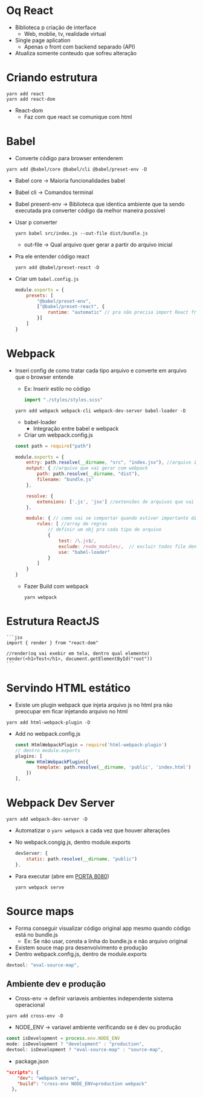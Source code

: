 # Oq React
* Biblioteca p criação de interface
    * Web, moblie, tv, realidade virtual
* Single page aplication
    * Apenas o front com backend separado (API)
* Atualiza somente conteudo que sofreu alteração

# Criando estrutura
```
yarn add react
yarn add react-dom
```

* React-dom
    * Faz com que react se comunique com html

# Babel
* Converte código para browser entenderem
```
yarn add @babel/core @babel/cli @babel/preset-env -D
```
* Babel core -> Maioria funcionalidades babel
* Babel cli -> Comandos terminal
* Babel present-env -> Biblioteca que identica ambiente que ta sendo executada pra converter código da melhor maneira possível

* Usar p converter
    ```
    yarn babel src/index.js --out-file dist/bundle.js
    ```
    * out-file -> Qual arquivo quer gerar a partir do arquivo inicial

* Pra ele entender código react
    ```
    yarn add @babel/preset-react -D
    ```
* Criar um `babel.config.js`
    ```js
    module.exports = {
        presets: [
            "@babel/preset-env",
            ["@babel/preset-react", {
                runtime: "automatic" // pra não precisa import React from 'react' em todo arquivo
            }]
        ]
    }
    ```

# Webpack
* Inseri config de como tratar cada tipo arquivo e converte em arquivo que o browser entende
    * Ex: Inserir estilo no código
        ```ts
        import "./styles/styles.scss"
        ```

    ```
    yarn add webpack webpack-cli webpack-dev-server babel-loader -D
    ```
    * babel-loader 
        * Integração entre babel e webpack
    * Criar um webpack.config.js
    ```js
    const path = require("path")

    module.exports = {
        entry: path.resolve(__dirname, "src", "index.jsx"), //arquivo inicial da aplicação
        output: { //arquivo que vai gerar com webpack
            path: path.resolve(__dirname, "dist"),
            filename: "bundle.js"
        },

        resolve: {
            extensions: ['.js', 'jsx'] //extensões de arquivos que vai ler
        },

        module: { // como vai se comportar quando estiver importanto diversos tipo de arquivos
            rules: [ //array de regras
                // definir um obj pra cada tipo de arquivo
                {
                    test: /\.js$/,
                    exclude: /node_modules/,  // excluir todos file dentro node_modules que ja são arquivos pronto p browser ler ja que isso é responsabilidade da biblioteca 
                    use: "babel-loader"
                }
            ]
        }
    }
    ```

    * Fazer Build com webpack
        ```
        yarn webpack
        ```

# Estrutura ReactJS
    ```jsx
    import { render } from "react-dom"

    //render(oq vai exebir em tela, dentro qual elemento)
    render(<h1>Test</h1>, document.getElementById("root"))
    ```

# Servindo HTML estático
* Existe um plugin webpack que injeta arquivo js no html pra não preocupar em ficar injetando arquivo no html
```
yarn add html-webpack-plugin -D
```
* Add no webpack.config.js
    ```js
    const HtmlWebpackPlugin = require('html-webpack-plugin')
    // dentro module.exports
    plugins: [
        new HtmlWebpackPlugin({
            template: path.resolve(__dirname, 'public', 'index.html')
        })
    ],
    ```

# Webpack Dev Server
```
yarn add webpack-dev-server -D
```
* Automatizar o `yarn webpack` a cada vez que houver alterações
* No webpack.congig.js, dentro module.exports
    ```js
    devServer: {
        static: path.resolve(__dirname, "public")
    },
    ```

* Para executar (abre em  [PORTA 8080](http://localhost:8080/))
    ```
    yarn webpack serve
    ```

# Source maps
* Forma conseguir visualizar código original app mesmo quando código está no bundle.js
    * Ex: Se não usar, consta a linha do bundle.js e não arquivo original
* Existem souce map pra desenvolvimento e produção
* Dentro webpack.config.js, dentro de module.exports
``` js
devtool: "eval-source-map",
```

## Ambiente dev e produção
* Cross-env -> definir variaveis ambientes independente sistema operacional
```
yarn add cross-env -D
```

* NODE_ENV -> variavel ambiente verificando se é dev ou produção
```js
const isDevelopment = process.env.NODE_ENV
mode: isDevelopment ? "development" : "production",
devtool: isDevelopment ? "eval-source-map" : "source-map",
```

* package.json
```json
"scripts": {
    "dev": "webpack serve",
    "build": "cross-env NODE_ENV=production webpack"
  },
```
